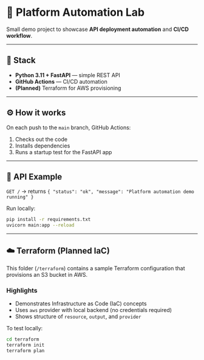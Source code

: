 # 🧠 Platform Automation Lab

Small demo project to showcase **API deployment automation** and **CI/CD workflow**.

---

## 🚀 Stack
- **Python 3.11 + FastAPI** — simple REST API
- **GitHub Actions** — CI/CD automation
- **(Planned)** Terraform for AWS provisioning

---

## ⚙️ How it works
On each push to the `main` branch, GitHub Actions:
1. Checks out the code  
2. Installs dependencies  
3. Runs a startup test for the FastAPI app  

---

## 📡 API Example
`GET /` → returns `{ "status": "ok", "message": "Platform automation demo running" }`

Run locally:
```bash
pip install -r requirements.txt
uvicorn main:app --reload
```

---

## ☁️ Terraform (Planned IaC)
This folder (`/terraform`) contains a sample Terraform configuration that provisions an S3 bucket in AWS.

### Highlights
- Demonstrates Infrastructure as Code (IaC) concepts
- Uses `aws` provider with local backend (no credentials required)
- Shows structure of `resource`, `output`, and `provider`

To test locally:
```bash
cd terraform
terraform init
terraform plan

